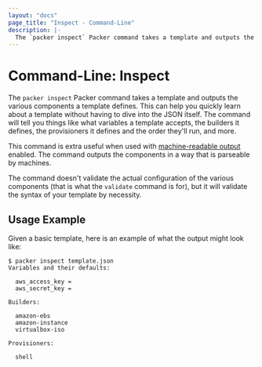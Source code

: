 ```yaml
---
layout: "docs"
page_title: "Inspect - Command-Line"
description: |-
  The `packer inspect` Packer command takes a template and outputs the various components a template defines. This can help you quickly learn about a template without having to dive into the JSON itself. The command will tell you things like what variables a template accepts, the builders it defines, the provisioners it defines and the order they'll run, and more.
---
```


# Command-Line: Inspect

The `packer inspect` Packer command takes a template and outputs the various components
a template defines. This can help you quickly learn about a template without
having to dive into the JSON itself.
The command will tell you things like what variables a template accepts,
the builders it defines, the provisioners it defines and the order they'll
run, and more.

This command is extra useful when used with
[machine-readable output](/docs/command-line/machine-readable.html) enabled.
The command outputs the components in a way that is parseable by machines.

The command doesn't validate the actual configuration of the various
components (that is what the `validate` command is for), but it will
validate the syntax of your template by necessity.

## Usage Example

Given a basic template, here is an example of what the output might
look like:

```text
$ packer inspect template.json
Variables and their defaults:

  aws_access_key =
  aws_secret_key =

Builders:

  amazon-ebs
  amazon-instance
  virtualbox-iso

Provisioners:

  shell
```
